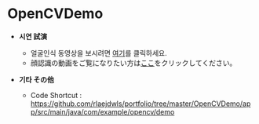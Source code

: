 OpenCVDemo
============
 * **시연 試演**
   * 얼굴인식 동영상을 보시려면 [여기](https://www.youtube.com/watch?v=sij2or2VTGk)를 클릭하세요.
   * 顔認識の動画をご覧になりたい方は[ここ](https://www.youtube.com/watch?v=sij2or2VTGk)をクリックしてください。

 * **기타 その他**
   * Code Shortcut : https://github.com/rlaejdwls/portfolio/tree/master/OpenCVDemo/app/src/main/java/com/example/opencv/demo